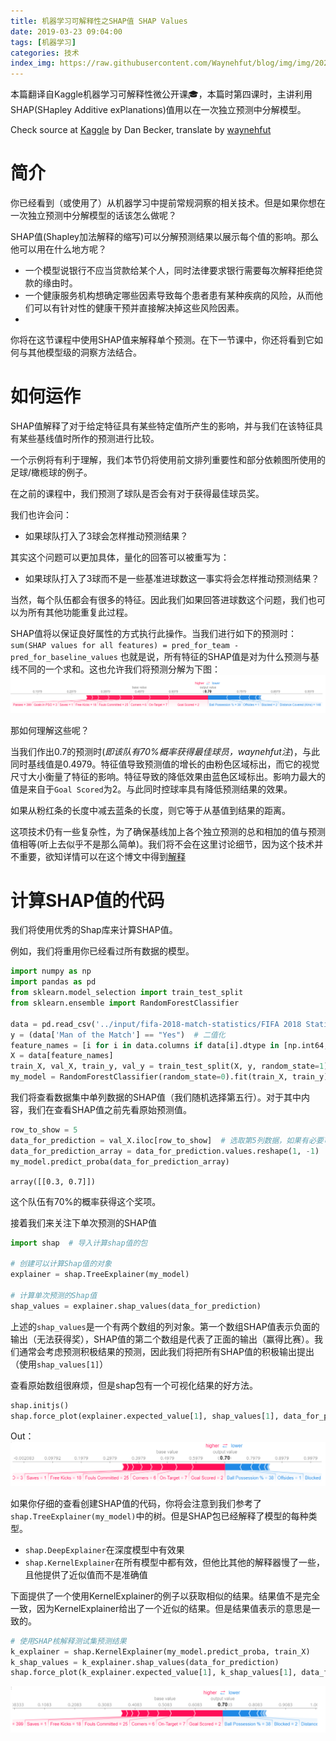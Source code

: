 ```yaml
---
title: 机器学习可解释性之SHAP值 SHAP Values
date: 2019-03-23 09:04:00
tags: [机器学习]
categories: 技术
index_img: https://raw.githubusercontent.com/Waynehfut/blog/img/img/20220722173741.png
---
```


本篇翻译自Kaggle机器学习可解释性微公开课🎓，本篇时第四课时，主讲利用SHAP(SHapley Additive exPlanations)值用以在一次独立预测中分解模型。

<!-- more -->
Check source at [Kaggle](https://www.kaggle.com/learn/machine-learning-explainability) by Dan Becker, translate by [waynehfut](https://waynehfut.com/)

# 简介

你已经看到（或使用了）从机器学习中提前常规洞察的相关技术。但是如果你想在一次独立预测中分解模型的话该怎么做呢？

SHAP值(Shapley加法解释的缩写)可以分解预测结果以展示每个值的影响。那么他可以用在什么地方呢？

- 一个模型说银行不应当贷款给某个人，同时法律要求银行需要每次解释拒绝贷款的缘由时。
- 一个健康服务机构想确定哪些因素导致每个患者患有某种疾病的风险，从而他们可以有针对性的健康干预并直接解决掉这些风险因素。
- 

你将在这节课程中使用SHAP值来解释单个预测。在下一节课中，你还将看到它如何与其他模型级的洞察方法结合。

# 如何运作

SHAP值解释了对于给定特征具有某些特定值所产生的影响，并与我们在该特征具有某些基线值时所作的预测进行比较。

一个示例将有利于理解，我们本节仍将使用前文排列重要性和部分依赖图所使用的足球/橄榄球的例子。

在之前的课程中，我们预测了球队是否会有对于获得最佳球员奖。

我们也许会问：

- 如果球队打入了3球会怎样推动预测结果？

其实这个问题可以更加具体，量化的回答可以被重写为：

- 如果球队打入了3球而不是一些基准进球数这一事实将会怎样推动预测结果？

当然，每个队伍都会有很多的特征。因此我们如果回答进球数这个问题，我们也可以为所有其他功能重复此过程。

SHAP值将以保证良好属性的方式执行此操作。当我们进行如下的预测时：
`sum(SHAP values for all features) = pred_for_team - pred_for_baseline_values`
也就是说，所有特征的SHAP值是对为什么预测与基线不同的一个求和。这也允许我们将预测分解为下图：
![p1](https://raw.githubusercontent.com/Waynehfut/blog/img/img/202207231611762.png)

那如何理解这些呢？

当我们作出0.7的预测时(*即该队有70%概率获得最佳球员，waynehfut注*)，与此同时基线值是0.4979。特征值导致预测值的增长的由粉色区域标出，而它的视觉尺寸大小衡量了特征的影响。特征导致的降低效果由蓝色区域标出。影响力最大的值是来自于`Goal Scored`为2。与此同时控球率具有降低预测结果的效果。

如果从粉红条的长度中减去蓝条的长度，则它等于从基值到结果的距离。

这项技术仍有一些复杂性，为了确保基线加上各个独立预测的总和相加的值与预测值相等(听上去似乎不是那么简单)。我们将不会在这里讨论细节，因为这个技术并不重要，欲知详情可以在这个博文中得到[解释](https://towardsdatascience.com/one-feature-attribution-method-to-supposedly-rule-them-all-shapley-values-f3e04534983d)

# 计算SHAP值的代码

我们将使用优秀的Shap库来计算SHAP值。

例如，我们将重用你已经看过所有数据的模型。

```python
import numpy as np
import pandas as pd
from sklearn.model_selection import train_test_split
from sklearn.ensemble import RandomForestClassifier

data = pd.read_csv('../input/fifa-2018-match-statistics/FIFA 2018 Statistics.csv')
y = (data['Man of the Match'] == "Yes")  # 二值化
feature_names = [i for i in data.columns if data[i].dtype in [np.int64, np.int64]]
X = data[feature_names]
train_X, val_X, train_y, val_y = train_test_split(X, y, random_state=1)
my_model = RandomForestClassifier(random_state=0).fit(train_X, train_y)
```

我们将查看数据集中单列数据的SHAP值（我们随机选择第五行）。对于其中内容，我们在查看SHAP值之前先看原始预测值。

```python
row_to_show = 5
data_for_prediction = val_X.iloc[row_to_show]  # 选取第5列数据，如果有必要可以全选
data_for_prediction_array = data_for_prediction.values.reshape(1, -1)
my_model.predict_proba(data_for_prediction_array)
```
`array([[0.3, 0.7]])`

这个队伍有70%的概率获得这个奖项。

接着我们来关注下单次预测的SHAP值

```python
import shap  # 导入计算shap值的包

# 创建可以计算Shap值的对象
explainer = shap.TreeExplainer(my_model)

# 计算单次预测的Shap值
shap_values = explainer.shap_values(data_for_prediction)
```
上述的`shap_values`是一个有两个数组的列对象。第一个数组SHAP值表示负面的输出（无法获得奖），SHAP值的第二个数组是代表了正面的输出（赢得比赛）。我们通常会考虑预测积极结果的预测，因此我们将把所有SHAP值的积极输出提出（使用`shap_values[1]`）

查看原始数组很麻烦，但是shap包有一个可视化结果的好方法。

```python
shap.initjs()
shap.force_plot(explainer.expected_value[1], shap_values[1], data_for_prediction)
```
Out：
![p2](https://raw.githubusercontent.com/Waynehfut/blog/img/img/202207231611844.png)

如果你仔细的查看创建SHAP值的代码，你将会注意到我们参考了`shap.TreeExplainer(my_model)`中的树。但是SHAP包已经解释了模型的每种类型。

- `shap.DeepExplainer`在深度模型中有效果
- `shap.KernelExplainer`在所有模型中都有效，但他比其他的解释器慢了一些，且他提供了近似值而不是准确值

下面提供了一个使用KernelExplainer的例子以获取相似的结果。结果值不是完全一致，因为KernelExplainer给出了一个近似的结果。但是结果值表示的意思是一致的。

```python
# 使用SHAP核解释测试集预测结果
k_explainer = shap.KernelExplainer(my_model.predict_proba, train_X)
k_shap_values = k_explainer.shap_values(data_for_prediction)
shap.force_plot(k_explainer.expected_value[1], k_shap_values[1], data_for_prediction)
```
![p3](https://raw.githubusercontent.com/Waynehfut/blog/img/img/202207231611213.png)